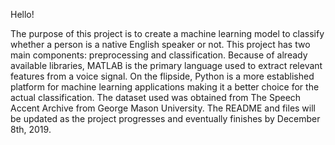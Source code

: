 Hello!

The purpose of this project is to create a machine learning model to classify whether a person is a native 
English speaker or not. This project has two main components: preprocessing and classification. Because of 
already available libraries, MATLAB is the primary language used to extract relevant features from a voice 
signal. On the flipside, Python is a more established platform for machine learning applications making it a 
better choice for the actual classification. The dataset used was obtained from The Speech Accent Archive from 
George Mason University. The README and files will be updated as the project progresses and eventually finishes
by December 8th, 2019.
